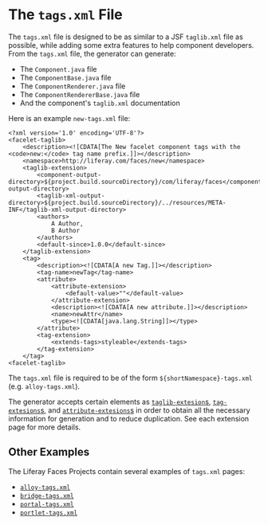 # The `tags.xml` File

The `tags.xml` file is designed to be as similar to a JSF `taglib.xml` file as possible, while adding some extra features to help component developers. From the `tags.xml` file, the generator can generate:

- The `Component.java` file
- The `ComponentBase.java` file
- The `ComponentRenderer.java` file
- The `ComponentRendererBase.java` file
- And the component's `taglib.xml` documentation

Here is an example `new-tags.xml` file:

```
<?xml version='1.0' encoding='UTF-8'?>
<facelet-taglib>
	<description><![CDATA[The New facelet component tags with the <code>new:</code> tag name prefix.]]></description>
	<namespace>http://liferay.com/faces/new</namespace>
	<taglib-extension>
		<component-output-directory>${project.build.sourceDirectory}/com/liferay/faces</component-output-directory>
		<taglib-xml-output-directory>${project.build.sourceDirectory}/../resources/META-INF</taglib-xml-output-directory>
		<authors>
			A Author,
			B Author
		</authors>
		<default-since>1.0.0</default-since>
	</taglib-extension>
	<tag>
		<description><![CDATA[A new Tag.]]></description>
		<tag-name>newTag</tag-name>
		<attribute>
			<attribute-extension>
				<default-value>""</default-value>
			</attribute-extension>
			<description><![CDATA[A new attribute.]]></description>
			<name>newAttr</name>
			<type><![CDATA[java.lang.String]]></type>
		</attribute>
		<tag-extension>
			<extends-tags>styleable</extends-tags>
		</tag-extension>
	</tag>
<facelet-taglib>
```

The `tags.xml` file is required to be of the form `${shortNamespace}-tags.xml` (e.g. `alloy-tags.xml`).

The generator accepts certain elements as [`taglib-extesion`s](https://github.com/stiemannkj1/liferay-faces-generator/wiki/taglib-extensions), [`tag-extesions`s](https://github.com/stiemannkj1/liferay-faces-generator/wiki/The-Tag-Element#tag-extensions), and [`attribute-extesions`s](https://github.com/stiemannkj1/liferay-faces-generator/wiki/attribute-extensions) in order to obtain all the necessary information for generation and to reduce duplication. See each extension page for more details.

## Other Examples

The Liferay Faces Projects contain several examples of `tags.xml` pages:

- [`alloy-tags.xml`](https://github.com/liferay/liferay-faces-alloy/blob/master/alloy/alloy-tags.xml)
- [`bridge-tags.xml`](https://github.com/liferay/liferay-faces-bridge-impl/blob/master/bridge-impl/bridge-tags.xml)
- [`portal-tags.xml`](https://github.com/liferay/liferay-faces-portal/blob/master/portal/portal-tags.xml)
- [`portlet-tags.xml`](https://github.com/liferay/liferay-faces-bridge-impl/blob/master/bridge-impl/portlet-tags.xml)